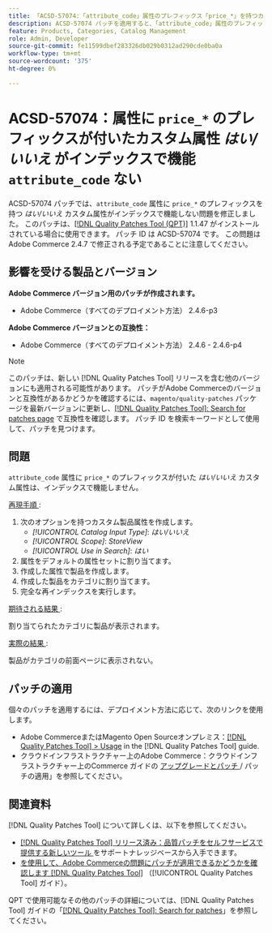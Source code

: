 ```yaml
---
title: 「ACSD-57074:「attribute_code」属性のプレフィックス「price_*」を持つカスタム属性がインデックスで機能しない」
description: ACSD-57074 パッチを適用すると、「attribute_code」属性のプレフィックスが「price_*」のカスタム属性がインデックスで機能しないAdobe Commerceの問題を修正できます。
feature: Products, Categories, Catalog Management
role: Admin, Developer
source-git-commit: fe11599dbef283326db029b0312ad290cde0ba0a
workflow-type: tm+mt
source-wordcount: '375'
ht-degree: 0%

---
```


# ACSD-57074：属性に `price_*` のプレフィックスが付いたカスタム属性 *はい/いいえ* がインデックスで機能 `attribute_code` ない

ACSD-57074 パッチでは、`attribute_code` 属性に `price_*` のプレフィックスを持つ *はい/いいえ* カスタム属性がインデックスで機能しない問題を修正しました。 このパッチは、[[!DNL Quality Patches Tool (QPT)]](https://experienceleague.adobe.com/ja/docs/commerce-knowledge-base/kb/announcements/commerce-announcements/magento-quality-patches-released-new-tool-to-self-serve-quality-patches) 1.1.47 がインストールされている場合に使用できます。 パッチ ID は ACSD-57074 です。 この問題はAdobe Commerce 2.4.7 で修正される予定であることに注意してください。

## 影響を受ける製品とバージョン

**Adobe Commerce バージョン用のパッチが作成されます。**

* Adobe Commerce（すべてのデプロイメント方法） 2.4.6-p3

**Adobe Commerce バージョンとの互換性：**

* Adobe Commerce（すべてのデプロイメント方法） 2.4.6 - 2.4.6-p4

>[!NOTE]
>
>このパッチは、新しい [!DNL Quality Patches Tool] リリースを含む他のバージョンにも適用される可能性があります。 パッチがAdobe Commerceのバージョンと互換性があるかどうかを確認するには、`magento/quality-patches` パッケージを最新バージョンに更新し、[[!DNL Quality Patches Tool]: Search for patches page](https://experienceleague.adobe.com/tools/commerce-quality-patches/index.html?lang=ja) で互換性を確認します。 パッチ ID を検索キーワードとして使用して、パッチを見つけます。

## 問題

`attribute_code` 属性に `price_*` のプレフィックスが付いた *はい/いいえ* カスタム属性は、インデックスで機能しません。

<u> 再現手順 </u>:

1. 次のオプションを持つカスタム製品属性を作成します。
   * *[!UICONTROL Catalog Input Type]*: *はい/いいえ*
   * *[!UICONTROL Scope]*: *StoreView*
   * *[!UICONTROL Use in Search]*: *はい*
1. 属性をデフォルトの属性セットに割り当てます。
1. 作成した属性で製品を作成します。
1. 作成した製品をカテゴリに割り当てます。
1. 完全な再インデックスを実行します。

<u> 期待される結果 </u>:

割り当てられたカテゴリに製品が表示されます。

<u> 実際の結果 </u>:

製品がカテゴリの前面ページに表示されない。

## パッチの適用

個々のパッチを適用するには、デプロイメント方法に応じて、次のリンクを使用します。

* Adobe CommerceまたはMagento Open Sourceオンプレミス：[[!DNL Quality Patches Tool] > Usage](/help/tools/quality-patches-tool/usage.md) in the [!DNL Quality Patches Tool] guide.
* クラウドインフラストラクチャー上のAdobe Commerce：クラウドインフラストラクチャー上のCommerce ガイドの [ アップグレードとパッチ ](https://experienceleague.adobe.com/docs/commerce-cloud-service/user-guide/develop/upgrade/apply-patches.html?lang=ja)/ パッチの適用」を参照してください。

## 関連資料

[!DNL Quality Patches Tool] について詳しくは、以下を参照してください。

* [[!DNL Quality Patches Tool]  リリース済み：品質パッチをセルフサービスで提供する新しいツール ](https://experienceleague.adobe.com/ja/docs/commerce-knowledge-base/kb/announcements/commerce-announcements/magento-quality-patches-released-new-tool-to-self-serve-quality-patches) をサポートナレッジベースから入手できます。
* [ を使用して、Adobe Commerceの問題にパッチが適用できるかどうかを確認します  [!DNL Quality Patches Tool]](/help/tools/quality-patches-tool/patches-available-in-qpt/check-patch-for-magento-issue-with-magento-quality-patches.md) （[!UICONTROL Quality Patches Tool] ガイド）。


QPT で使用可能なその他のパッチの詳細については、[!DNL Quality Patches Tool] ガイドの「[[!DNL Quality Patches Tool]: Search for patches](https://experienceleague.adobe.com/tools/commerce-quality-patches/index.html?lang=ja)」を参照してください。
